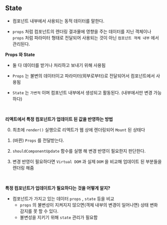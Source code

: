 

## State

- 컴포넌트 내부에서 사용되는 동적 데이터를 말한다.

- `props` 처럼 컴포넌트의 렌더링 결과물에 영향을 주는 데이터를 지닌 객체이나 `props` 처럼 파라미터 형태로 전달되어 사용되는 것이 아닌 `컴포넌트 객체 내부` 에서 관리된다.

**Props 와 State**

- 둘 다 데이터를 받거나 처리하고 보내기 위해 사용됨

- `Props` 는 불변의 데이터이고 파라미터(외부로부터)로 전달되어서 컴포넌트에서 사용됨

- `State` 는 `가변적` 이며 컴포넌트 내부에서 생성되고 활동된다. (내부에서만 변경 가능하다)

<br>



**리액트에서 특정 컴포넌트가 업데이트 된 값을 반영하는 방법**

0. 최초에  `render()` 실행으로 리액트가 웹 상에 렌더링되어 `Mount` 된 상태다

1. (바뀐) `Props` 를 전달받는다.

2. `shouldComponentUpdate` 함수를 실행 해 변경 반영이 필요한지 판단한다.

3. 변경 반영이 필요하다면 `Virtual DOM` 과 실제 `DOM` 을 비교해 업데이트 된 부분들을 렌더링 해줌


<br>

**특정 컴포넌트가 업데이트가 필요하다는 것을 어떻게 알지?**

- 컴포넌트가 가지고 있는 데이터 `props` , `state` 등을 비교
	- `props` 의 불변성이 지켜지지 않으면(객체 내부의 변경이 일어나면) 상태 변화 감지를 못 할 수 있다.
	- 불변성을 지키기 위해 `state` 관리가 필요함

<br>

